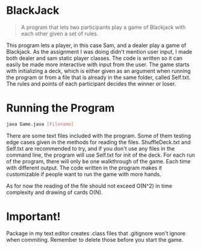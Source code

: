 # BlackJack
> A program that lets two participants play a game of Blackjack with each other
given a set of rules.

This program lets a player, in this case Sam, and a dealer play a game of Blackjack.
As the assignment I was doing didn't mention user input, I made both dealer and sam static player classes. The code is written so it can easily be made more interactive with input from the user.
The game starts with initializing a deck, which is either given as an argument when running the program or from a file that is already in the same folder, called Self.txt.
The rules and points of each participant decides the winner or loser.


# Running the Program
```sh
java Game.java [Filename]
```
There are some text files included with the program. Some of them testing edge cases given in the methods for reading the files. ShuffleDeck.txt and Self.txt are recommended to try, and if you don't use any files in the command line, the program will use Self.txt for init of the deck. For each run of the program, there will only be one walkthrough of the game. Each time with different output. The code written in the program makes it customizable if people want to run the game with more hands.


As for now the reading of the file should not exceed O(N^2) in time complexity and drawing of cards O(N).

# Important!
Package in my text editor creates .class files that .gitignore won't ignore when commiting.
Remember to delete those before you start the game.
